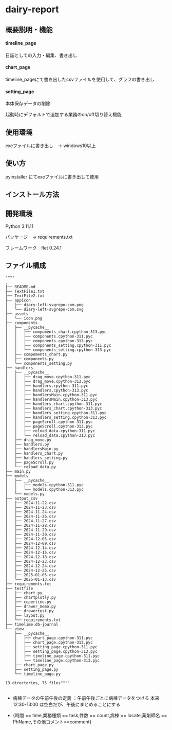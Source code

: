 # dairy-report

## 概要説明・機能

#### timeline_page

日誌としての入力・編集、書き出し

#### chart_page

timeline_pageにて書き出したcsvファイルを使用して、グラフの書き出し

#### setting_page

本体保存データの削除

起動時にデフォルトで追加する業務のon/off切り替え機能

## 使用環境

exeファイルに書き出し　→ windows10以上

## 使い方

pyinstaller にてexeファイルに書き出して使用

## インストール方法

## 開発環境

Python 3.11.11

パッケージ　→ requirements.txt

フレームワーク　flet 0.24.1

## ファイル構成

``` {.python .R}
""""
.
├── README.md
├── TextFile1.txt
├── TextFile2.txt
├── appicon
│   ├── diary-left-svgrepo-com.png
│   └── diary-left-svgrepo-com.svg
├── assets
│   └── icon.png
├── components
│   ├── __pycache__
│   │   ├── compoments_chart.cpython-313.pyc
│   │   ├── components.cpython-311.pyc
│   │   ├── components.cpython-313.pyc
│   │   ├── components_setting.cpython-311.pyc
│   │   └── components_setting.cpython-313.pyc
│   ├── compoments_chart.py
│   ├── components.py
│   └── components_setting.py
├── handlers
│   ├── __pycache__
│   │   ├── drag_move.cpython-311.pyc
│   │   ├── drag_move.cpython-313.pyc
│   │   ├── handlers.cpython-311.pyc
│   │   ├── handlers.cpython-313.pyc
│   │   ├── handlersMain.cpython-311.pyc
│   │   ├── handlersMain.cpython-313.pyc
│   │   ├── handlers_chart.cpython-311.pyc
│   │   ├── handlers_chart.cpython-313.pyc
│   │   ├── handlers_setting.cpython-311.pyc
│   │   ├── handlers_setting.cpython-313.pyc
│   │   ├── pageScroll.cpython-311.pyc
│   │   ├── pageScroll.cpython-313.pyc
│   │   ├── reload_data.cpython-311.pyc
│   │   └── reload_data.cpython-313.pyc
│   ├── drag_move.py
│   ├── handlers.py
│   ├── handlersMain.py
│   ├── handlers_chart.py
│   ├── handlers_setting.py
│   ├── pageScroll.py
│   └── reload_data.py
├── main.py
├── models
│   ├── __pycache__
│   │   ├── models.cpython-311.pyc
│   │   └── models.cpython-313.pyc
│   └── models.py
├── output_csv
│   ├── 2024-11-22.csv
│   ├── 2024-11-23.csv
│   ├── 2024-11-24.csv
│   ├── 2024-11-26.csv
│   ├── 2024-11-27.csv
│   ├── 2024-11-28.csv
│   ├── 2024-11-29.csv
│   ├── 2024-11-30.csv
│   ├── 2024-12-05.csv
│   ├── 2024-12-09.csv
│   ├── 2024-12-14.csv
│   ├── 2024-12-15.csv
│   ├── 2024-12-18.csv
│   ├── 2024-12-23.csv
│   ├── 2024-12-24.csv
│   ├── 2024-12-25.csv
│   ├── 2025-01-05.csv
│   └── 2025-01-13.csv
├── requirements.txt
├── testfile
│   ├── chart.py
│   ├── chartplotly.py
│   ├── cupertino.py
│   ├── drawer_memo.py
│   ├── drawertest.py
│   ├── layout.py
│   └── requirements.txt
├── timelime.db-journal
└── view
    ├── __pycache__
    │   ├── chart_page.cpython-311.pyc
    │   ├── chart_page.cpython-313.pyc
    │   ├── setting_page.cpython-311.pyc
    │   ├── setting_page.cpython-313.pyc
    │   ├── timeline_page.cpython-311.pyc
    │   └── timeline_page.cpython-313.pyc
    ├── chart_page.py
    ├── setting_page.py
    └── timeline_page.py

13 directories, 75 files""""
```

## 

-   病棟データの午前午後の定義 ：午前午後ごとに病棟データをつける 本来 12:30-13:00 は空白だが、午後にまとめることにする

-   {時間 == time,業務種類 == task,件数 == count,病棟 == locate,薬剤師名 == PhName,その他コメント==comment}

